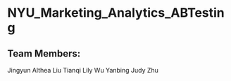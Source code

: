 # NYU_Marketing_Analytics_ABTesting
## Team Members:
Jingyun Althea Liu 
Tianqi Lily Wu 
Yanbing Judy Zhu
